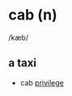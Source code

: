 # cab (n)

/kæb/

## a taxi

- cab [privilege](../p/privilege-n.md#a-special-right-or-advantage-that-a-particular-person-or-group-of-people-has-đặc-quyền)